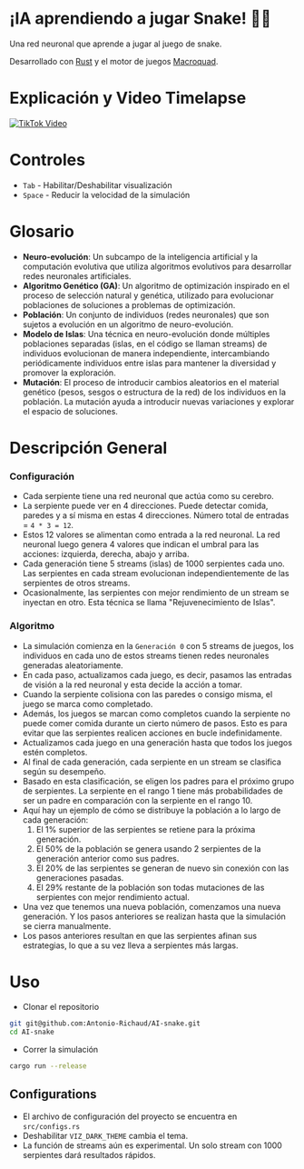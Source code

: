 # ¡IA aprendiendo a jugar Snake! 👾🐍
Una red neuronal que aprende a jugar al juego de snake.

Desarrollado con [Rust](https://www.rust-lang.org/) y el motor de juegos [Macroquad](https://github.com/not-fl3/macroquad).

# Explicación y Video Timelapse
[![TikTok Video](https://img.icons8.com/ios-filled/50/000000/tiktok.png)](https://www.tiktok.com/@antonio_richaud/video/7385358589981887750?is_from_webapp=1&sender_device=pc&web_id=7353830675621348869)

# Controles
- `Tab` - Habilitar/Deshabilitar visualización
- `Space` - Reducir la velocidad de la simulación

# Glosario
- **Neuro-evolución**: Un subcampo de la inteligencia artificial y la computación evolutiva que utiliza algoritmos evolutivos para desarrollar redes neuronales artificiales.
- **Algoritmo Genético (GA)**: Un algoritmo de optimización inspirado en el proceso de selección natural y genética, utilizado para evolucionar poblaciones de soluciones a problemas de optimización.
- **Población**: Un conjunto de individuos (redes neuronales) que son sujetos a evolución en un algoritmo de neuro-evolución.
- **Modelo de Islas**: Una técnica en neuro-evolución donde múltiples poblaciones separadas (islas, en el código se llaman streams) de individuos evolucionan de manera independiente, intercambiando periódicamente individuos entre islas para mantener la diversidad y promover la exploración.
- **Mutación**: El proceso de introducir cambios aleatorios en el material genético (pesos, sesgos o estructura de la red) de los individuos en la población. La mutación ayuda a introducir nuevas variaciones y explorar el espacio de soluciones.

# Descripción General
### Configuración
- Cada serpiente tiene una red neuronal que actúa como su cerebro.
- La serpiente puede ver en 4 direcciones. Puede detectar comida, paredes y a sí misma en estas 4 direcciones. Número total de entradas = `4 * 3 = 12`.
- Estos 12 valores se alimentan como entrada a la red neuronal. La red neuronal luego genera 4 valores que indican el umbral para las acciones: izquierda, derecha, abajo y arriba.
- Cada generación tiene 5 streams (islas) de 1000 serpientes cada uno. Las serpientes en cada stream evolucionan independientemente de las serpientes de otros streams.
- Ocasionalmente, las serpientes con mejor rendimiento de un stream se inyectan en otro. Esta técnica se llama "Rejuvenecimiento de Islas".

### Algoritmo
- La simulación comienza en la `Generación 0` con 5 streams de juegos, los individuos en cada uno de estos streams tienen redes neuronales generadas aleatoriamente.
- En cada paso, actualizamos cada juego, es decir, pasamos las entradas de visión a la red neuronal y esta decide la acción a tomar.
- Cuando la serpiente colisiona con las paredes o consigo misma, el juego se marca como completado.
- Además, los juegos se marcan como completos cuando la serpiente no puede comer comida durante un cierto número de pasos. Esto es para evitar que las serpientes realicen acciones en bucle indefinidamente.
- Actualizamos cada juego en una generación hasta que todos los juegos estén completos.
- Al final de cada generación, cada serpiente en un stream se clasifica según su desempeño.
- Basado en esta clasificación, se eligen los padres para el próximo grupo de serpientes. La serpiente en el rango 1 tiene más probabilidades de ser un padre en comparación con la serpiente en el rango 10.
- Aquí hay un ejemplo de cómo se distribuye la población a lo largo de cada generación:
    1. El 1% superior de las serpientes se retiene para la próxima generación.
    2. El 50% de la población se genera usando 2 serpientes de la generación anterior como sus padres.
    3. El 20% de las serpientes se generan de nuevo sin conexión con las generaciones pasadas.
    4. El 29% restante de la población son todas mutaciones de las serpientes con mejor rendimiento actual.
- Una vez que tenemos una nueva población, comenzamos una nueva generación. Y los pasos anteriores se realizan hasta que la simulación se cierra manualmente.
- Los pasos anteriores resultan en que las serpientes afinan sus estrategias, lo que a su vez lleva a serpientes más largas.

# Uso
- Clonar el repositorio
```bash
git git@github.com:Antonio-Richaud/AI-snake.git
cd AI-snake
```
- Correr la simulación
```bash
cargo run --release
```

## Configurations
- El archivo de configuración del proyecto se encuentra en `src/configs.rs`
- Deshabilitar `VIZ_DARK_THEME` cambia el tema.
- La función de streams aún es experimental. Un solo stream con 1000 serpientes dará resultados rápidos.

